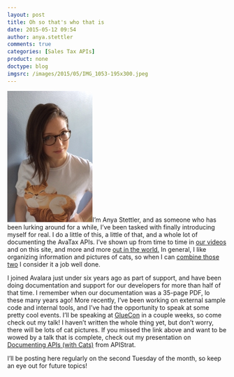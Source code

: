 ```yaml
---
layout: post
title: Oh so that's who that is
date: 2015-05-12 09:54
author: anya.stettler
comments: true
categories: [Sales Tax APIs]
product: none
doctype: blog
imgsrc: /images/2015/05/IMG_1053-195x300.jpeg
---
```

<img class="alignleft wp-image-9171 size-medium" src="/images/2015/05/IMG_1053-195x300.jpeg" alt="anya_cat_photo" width="195" height="300" />I’m Anya Stettler, and as someone who has been lurking around for a while, I’ve been tasked with finally introducing myself for real. I do a little of this, a little of that, and a whole lot of documenting the AvaTax APIs. I’ve shown up from time to time in <a href="https://www.youtube.com/watch?v=BJW_RxRlX4E">our videos</a> and on this site, and more and more <a href="http://developer.avalara.com/blog/2014/09/25/documenting-apis-with-cats-by-anya-stettler">out in the world.</a> In general, I like organizing information and pictures of cats, so when I can <a href="https://www.youtube.com/watch?v=UuFFiyqHs9Q">combine those two</a> I consider it a job well done.

I joined Avalara just under six years ago as part of support, and have been doing documentation and support for our developers for more than half of that time. I remember when our documentation was a 35-page PDF, lo these many years ago! More recently, I’ve been working on external sample code and internal tools, and I’ve had the opportunity to speak at some pretty cool events. I’ll be speaking at <a href="http://gluecon.com/">GlueCon</a> in a couple weeks, so come check out my talk! I haven’t written the whole thing yet, but don’t worry, there will be lots of cat pictures. If you missed the link above and want to be wowed by a talk that is complete, check out my presentation on <a href="https://www.youtube.com/watch?v=UuFFiyqHs9Q">Documenting APIs (with Cats)</a> from APIStrat.

I’ll be posting here regularly on the second Tuesday of the month, so keep an eye out for future topics!
